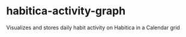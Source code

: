 # habitica-activity-graph
Visualizes and stores daily habit activity on Habitica in a Calendar grid
